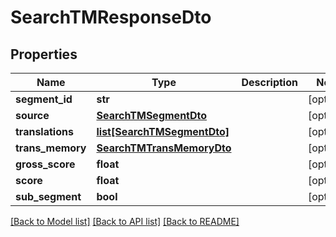 # SearchTMResponseDto

## Properties
Name | Type | Description | Notes
------------ | ------------- | ------------- | -------------
**segment_id** | **str** |  | [optional] 
**source** | [**SearchTMSegmentDto**](SearchTMSegmentDto.md) |  | [optional] 
**translations** | [**list[SearchTMSegmentDto]**](SearchTMSegmentDto.md) |  | [optional] 
**trans_memory** | [**SearchTMTransMemoryDto**](SearchTMTransMemoryDto.md) |  | [optional] 
**gross_score** | **float** |  | [optional] 
**score** | **float** |  | [optional] 
**sub_segment** | **bool** |  | [optional] 

[[Back to Model list]](../README.md#documentation-for-models) [[Back to API list]](../README.md#documentation-for-api-endpoints) [[Back to README]](../README.md)

